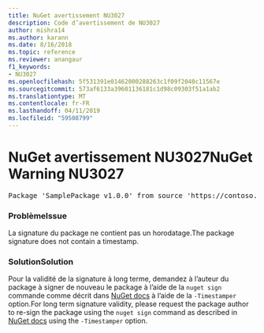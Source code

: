 ```yaml
---
title: NuGet avertissement NU3027
description: Code d’avertissement de NU3027
author: mishra14
ms.author: karann
ms.date: 8/16/2018
ms.topic: reference
ms.reviewer: anangaur
f1_keywords:
- NU3027
ms.openlocfilehash: 5f531391e01462000288263c1f09f2040c11567e
ms.sourcegitcommit: 573af6133a39601136181c1d98c09303f51a1ab2
ms.translationtype: MT
ms.contentlocale: fr-FR
ms.lasthandoff: 04/11/2019
ms.locfileid: "59508799"
---
```

# <a name="nuget-warning-nu3027"></a><span data-ttu-id="8383c-103">NuGet avertissement NU3027</span><span class="sxs-lookup"><span data-stu-id="8383c-103">NuGet Warning NU3027</span></span>

<pre>Package 'SamplePackage v1.0.0' from source 'https://contoso.com/index.json': The signature should be timestamped to enable long-term signature validity after the certificate has expired.</pre>

### <a name="issue"></a><span data-ttu-id="8383c-104">Problème</span><span class="sxs-lookup"><span data-stu-id="8383c-104">Issue</span></span>

<span data-ttu-id="8383c-105">La signature du package ne contient pas un horodatage.</span><span class="sxs-lookup"><span data-stu-id="8383c-105">The package signature does not contain a timestamp.</span></span>


### <a name="solution"></a><span data-ttu-id="8383c-106">Solution</span><span class="sxs-lookup"><span data-stu-id="8383c-106">Solution</span></span>

<span data-ttu-id="8383c-107">Pour la validité de la signature à long terme, demandez à l’auteur du package à signer de nouveau le package à l’aide de la `nuget sign` commande comme décrit dans [NuGet docs](https://docs.microsoft.com/en-us/nuget/create-packages/sign-a-package) à l’aide de la `-Timestamper` option.</span><span class="sxs-lookup"><span data-stu-id="8383c-107">For long term signature validity, please request the package author to re-sign the package using the `nuget sign` command as described in [NuGet docs](https://docs.microsoft.com/en-us/nuget/create-packages/sign-a-package) using the `-Timestamper` option.</span></span>


